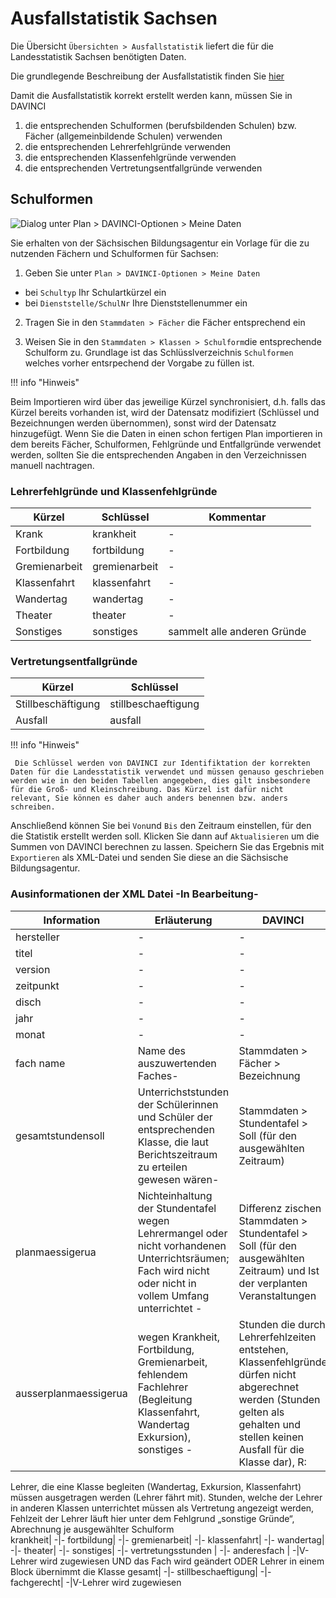 # Ausfallstatistik Sachsen

Die Übersicht `Übersichten > Ausfallstatistik` liefert die für die Landesstatistik Sachsen benötigten Daten.

Die grundlegende Beschreibung der Ausfallstatistik finden Sie [hier](https://doc.davinci6.stueber.de/08.analytics/ausfallstatistik/)

Damit die Ausfallstatistik korrekt erstellt werden kann, müssen Sie in DAVINCI

1. die entsprechenden Schulformen (berufsbildenden Schulen) bzw. Fächer (allgemeinbildende Schulen) verwenden
2. die entsprechenden Lehrerfehlgründe verwenden
3. die entsprechenden Klassenfehlgründe verwenden
4. die entsprechenden Vertretungsentfallgründe verwenden

## Schulformen

![Dialog unter Plan > DAVINCI-Optionen > Meine Daten](/assets/images/regionales/sac.optionen.png)

Sie erhalten von der Sächsischen Bildungsagentur ein Vorlage für die zu nutzenden Fächern und Schulformen für Sachsen:

1. Geben Sie unter `Plan > DAVINCI-Optionen > Meine Daten`

* bei `Schultyp` Ihr Schulartkürzel ein
* bei `Dienststelle/SchulNr` Ihre Dienststellenummer ein
  
2. Tragen Sie in den `Stammdaten > Fächer` die Fächer entsprechend ein
  
3. Weisen Sie in den `Stammdaten > Klassen > Schulform`die entsprechende Schulform zu. Grundlage ist das Schlüsslverzeichnis `Schulformen` welches vorher entsrpechend der Vorgabe zu füllen ist. 


!!! info "Hinweis"

  Beim Importieren wird über das jeweilige Kürzel synchronisiert, d.h. falls das Kürzel bereits vorhanden ist, wird der Datensatz modifiziert (Schlüssel und Bezeichnungen  werden übernommen), sonst wird der Datensatz hinzugefügt. Wenn Sie die Daten in einen schon fertigen Plan importieren in dem bereits Fächer, Schulformen, Fehlgründe und Entfallgründe verwendet werden, sollten Sie die entsprechenden Angaben in den Verzeichnissen manuell nachtragen. 

### Lehrerfehlgründe und Klassenfehlgründe

Kürzel  | Schlüssel| Kommentar
--------------|----------|---------
Krank| krankheit  | -|
Fortbildung| fortbildung  | -  |
Gremienarbeit | gremienarbeit | - |
Klassenfahrt  | klassenfahrt | - |
Wandertag  | wandertag | -|
Theater | theater| -|
Sonstiges  | sonstiges| sammelt alle anderen Gründe|

### Vertretungsentfallgründe

Kürzel  | Schlüssel
--------------------|-------------------
Stillbeschäftigung  | stillbeschaeftigung
Ausfall | ausfall  

!!! info "Hinweis"

     Die Schlüssel werden von DAVINCI zur Identifiktation der korrekten Daten für die Landesstatistik verwendet und müssen genauso geschrieben werden wie in den beiden Tabellen angegeben, dies gilt insbesondere für die Groß- und Kleinschreibung. Das Kürzel ist dafür nicht relevant, Sie können es daher auch anders benennen bzw. anders schreiben. 

Anschließend können Sie bei `Von`und `Bis` den Zeitraum einstellen, für den die Statistik erstellt werden soll. Klicken Sie dann auf `Aktualisieren` um die Summen von DAVINCI berechnen zu lassen. Speichern Sie das Ergebnis mit `Exportieren` als XML-Datei und senden Sie diese an die Sächsische Bildungsagentur.

### Ausinformationen der XML Datei -In Bearbeitung-

Information | Erläuterung | DAVINCI 
-|-|-
hersteller| -|-
titel| -|-
version | -|-
zeitpunkt| -|-
disch| -|-
jahr | -|-
monat| -|-
fach name| Name des auszuwertenden Faches-|Stammdaten > Fächer > Bezeichnung
gesamtstundensoll| Unterrichststunden der Schülerinnen und Schüler der entsprechenden Klasse, die laut Berichtszeitraum zu erteilen gewesen wären-|Stammdaten > Stundentafel > Soll (für den ausgewählten Zeitraum)
planmaessigerua| Nichteinhaltung der Stundentafel wegen Lehrermangel oder nicht vorhandenen Unterrichtsräumen; Fach wird nicht oder nicht in vollem Umfang unterrichtet -|Differenz zischen Stammdaten > Stundentafel > Soll (für den ausgewählten Zeitraum) und Ist der verplanten Veranstaltungen
ausserplanmaessigerua| wegen Krankheit, Fortbildung, Gremienarbeit, fehlendem Fachlehrer (Begleitung Klassenfahrt, Wandertag Exkursion), sonstiges -|Stunden die durch Lehrerfehlzeiten entstehen, Klassenfehlgründe dürfen nicht abgerechnet werden (Stunden gelten als gehalten und stellen keinen Ausfall für die Klasse dar), R:
Lehrer, die eine Klasse begleiten (Wandertag, Exkursion, Klassenfahrt) müssen ausgetragen werden (Lehrer fährt mit). Stunden, welche der Lehrer in anderen Klassen unterrichtet müssen als Vertretung angezeigt werden, Fehlzeit der Lehrer läuft hier unter dem Fehlgrund „sonstige Gründe“, Abrechnung je ausgewählter Schulform  
krankheit| -|-
fortbildung| -|-
gremienarbeit| -|-
klassenfahrt| -|-
wandertag| -|-
theater| -|-
sonstiges| -|-
vertretungsstunden | -|-
anderesfach | -|V-Lehrer wird zugewiesen UND das Fach wird geändert ODER Lehrer in einem Block übernimmt die Klasse
gesamt| -|-
stillbeschaeftigung| -|-
fachgerecht| -|V-Lehrer wird zugewiesen
